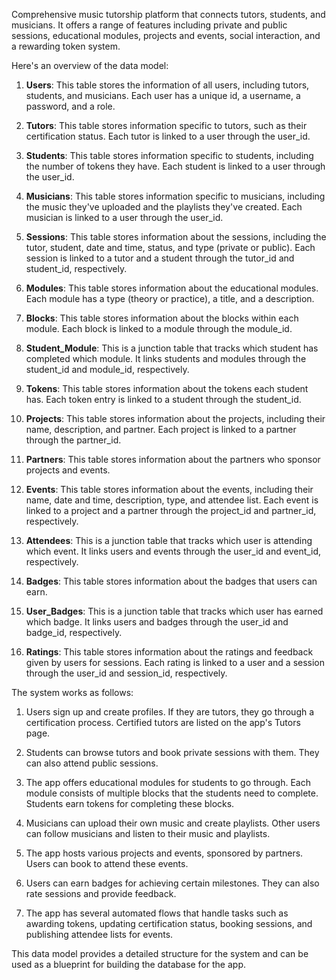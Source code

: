 Comprehensive music tutorship platform that connects tutors, students, and musicians. It offers a range of features including private and public sessions, educational modules, projects and events, social interaction, and a rewarding token system.

Here's an overview of the data model:

1. **Users**: This table stores the information of all users, including tutors, students, and musicians. Each user has a unique id, a username, a password, and a role.

2. **Tutors**: This table stores information specific to tutors, such as their certification status. Each tutor is linked to a user through the user_id.

3. **Students**: This table stores information specific to students, including the number of tokens they have. Each student is linked to a user through the user_id.

4. **Musicians**: This table stores information specific to musicians, including the music they've uploaded and the playlists they've created. Each musician is linked to a user through the user_id.

5. **Sessions**: This table stores information about the sessions, including the tutor, student, date and time, status, and type (private or public). Each session is linked to a tutor and a student through the tutor_id and student_id, respectively.

6. **Modules**: This table stores information about the educational modules. Each module has a type (theory or practice), a title, and a description.

7. **Blocks**: This table stores information about the blocks within each module. Each block is linked to a module through the module_id.

8. **Student_Module**: This is a junction table that tracks which student has completed which module. It links students and modules through the student_id and module_id, respectively.

9. **Tokens**: This table stores information about the tokens each student has. Each token entry is linked to a student through the student_id.

10. **Projects**: This table stores information about the projects, including their name, description, and partner. Each project is linked to a partner through the partner_id.

11. **Partners**: This table stores information about the partners who sponsor projects and events.

12. **Events**: This table stores information about the events, including their name, date and time, description, type, and attendee list. Each event is linked to a project and a partner through the project_id and partner_id, respectively.

13. **Attendees**: This is a junction table that tracks which user is attending which event. It links users and events through the user_id and event_id, respectively.

14. **Badges**: This table stores information about the badges that users can earn.

15. **User_Badges**: This is a junction table that tracks which user has earned which badge. It links users and badges through the user_id and badge_id, respectively.

16. **Ratings**: This table stores information about the ratings and feedback given by users for sessions. Each rating is linked to a user and a session through the user_id and session_id, respectively.

The system works as follows:

1. Users sign up and create profiles. If they are tutors, they go through a certification process. Certified tutors are listed on the app's Tutors page.

2. Students can browse tutors and book private sessions with them. They can also attend public sessions.

3. The app offers educational modules for students to go through. Each module consists of multiple blocks that the students need to complete. Students earn tokens for completing these blocks.

4. Musicians can upload their own music and create playlists. Other users can follow musicians and listen to their music and playlists.

5. The app hosts various projects and events, sponsored by partners. Users can book to attend these events.

6. Users can earn badges for achieving certain milestones. They can also rate sessions and provide feedback.

7. The app has several automated flows that handle tasks such as awarding tokens, updating certification status, booking sessions, and publishing attendee lists for events.

This data model provides a detailed structure for the system and can be used as a blueprint for building the database for the app.
